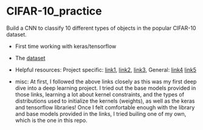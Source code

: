 # CIFAR-10_practice
Build a CNN to classify 10 different types of objects in the popular CIFAR-10 dataset.
- First time working with keras/tensorflow
- The [dataset](https://www.cs.toronto.edu/~kriz/cifar.html)
- Helpful resources: Project specific: [link1](https://machinelearningmastery.com/how-to-develop-a-cnn-from-scratch-for-cifar-10-photo-classification/), 
                                       [link2](https://machinelearningmastery.com/how-to-develop-a-cnn-from-scratch-for-cifar-10-photo-classification/), 
                                       [link3](https://medium.com/@jayramchaudhury20/project-on-image-classification-on-cifar-10-dataset-94db0ff6baf5), 
                     General: [link4](https://www.tensorflow.org/api_docs/python/tf/keras)
                              [link5](https://en.wikipedia.org/wiki/Truncated_normal_distribution)

- misc: At first, I followed the above links closely as this was my first deep dive into a deep learning project. I tried out the base models provided in those links, learning a lot about kernel constraints, and the types of distributions used to initialize the kernels (weights), as well as the keras and tensorflow libraries! Once I felt comfortable enough with the library and base models provided in the links, I tried builing one of my own, which is the one in this repo.
